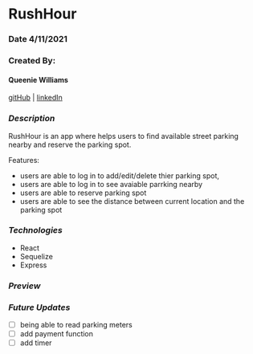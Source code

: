 # RushHour

### Date 4/11/2021

### Created By:

#### Queenie Williams

[gitHub](https://github.com/queeniewilliams)
| [linkedIn](https://www.linkedin.com/in/queeni%C3%A9-williams/)

### **_Description_**

RushHour is an app where helps users to find available street parking nearby and reserve the parking spot.

Features:

- users are able to log in to add/edit/delete thier parking spot,
- users are able to log in to see avaiable parrking nearby
- users are able to reserve parking spot
- users are able to see the distance between current location and the parking spot

### **_Technologies_**

- React
- Sequelize
- Express

### **_Preview_**

### **_Future Updates_**

- [ ] being able to read parking meters
- [ ] add payment function
- [ ] add timer
